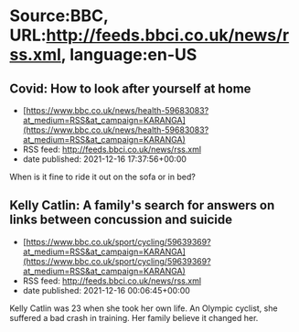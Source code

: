 # Source:BBC, URL:http://feeds.bbci.co.uk/news/rss.xml, language:en-US

## Covid: How to look after yourself at home
 - [https://www.bbc.co.uk/news/health-59683083?at_medium=RSS&at_campaign=KARANGA](https://www.bbc.co.uk/news/health-59683083?at_medium=RSS&at_campaign=KARANGA)
 - RSS feed: http://feeds.bbci.co.uk/news/rss.xml
 - date published: 2021-12-16 17:37:56+00:00

When is it fine to ride it out on the sofa or in bed?

## Kelly Catlin: A family's search for answers on links between concussion and suicide
 - [https://www.bbc.co.uk/sport/cycling/59639369?at_medium=RSS&at_campaign=KARANGA](https://www.bbc.co.uk/sport/cycling/59639369?at_medium=RSS&at_campaign=KARANGA)
 - RSS feed: http://feeds.bbci.co.uk/news/rss.xml
 - date published: 2021-12-16 00:06:45+00:00

Kelly Catlin was 23 when she took her own life. An Olympic cyclist, she suffered a bad crash in training. Her family believe it changed her.

